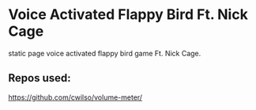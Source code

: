 # Voice Activated Flappy Bird Ft. Nick Cage

static page voice activated flappy bird game Ft. Nick Cage.


## Repos used:
<a href=https://github.com/cwilso/volume-meter/>https://github.com/cwilso/volume-meter/</a>
